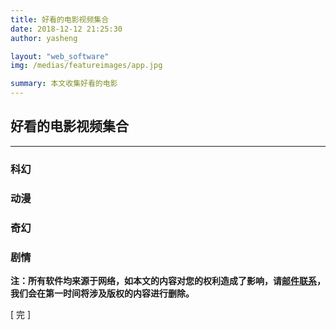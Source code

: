 ```yaml
---
title: 好看的电影视频集合
date: 2018-12-12 21:25:30
author: yasheng

layout: "web_software"
img: /medias/featureimages/app.jpg

summary: 本文收集好看的电影
---
```


## 好看的电影视频集合
---

### 科幻


### 动漫


### 奇幻


### 剧情


**注：所有软件均来源于网络，如本文的内容对您的权利造成了影响，请<a href="mailto:1058349718@qq.com">邮件联系</a>，我们会在第一时间将涉及版权的内容进行删除。**

[  完  ]